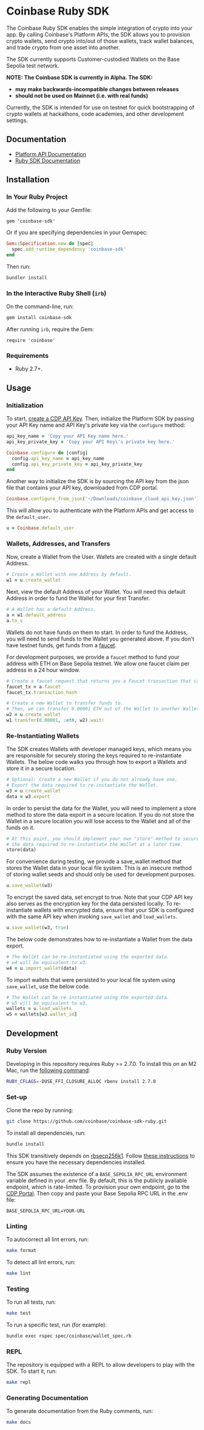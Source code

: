 # Coinbase Ruby SDK

The Coinbase Ruby SDK enables the simple integration of crypto into your app.
By calling Coinbase's Platform APIs, the SDK allows you to provision crypto wallets,
send crypto into/out of those wallets, track wallet balances, and trade crypto from
one asset into another.

The SDK currently supports Customer-custodied Wallets on the Base Sepolia test network.

**NOTE: The Coinbase SDK is currently in Alpha. The SDK:**

- **may make backwards-incompatible changes between releases**
- **should not be used on Mainnet (i.e. with real funds)**

Currently, the SDK is intended for use on testnet for quick bootstrapping of crypto wallets at
hackathons, code academies, and other development settings.

## Documentation

- [Platform API Documentation](https://docs.cdp.coinbase.com/platform-apis/docs/welcome)
- [Ruby SDK Documentation](https://coinbase.github.io/coinbase-sdk-ruby/)

## Installation

### In Your Ruby Project

Add the following to your Gemfile:

```
gem 'coinbase-sdk'
```

Or if you are specifying dependencies in your Gemspec:

```ruby
Gem::Specification.new do |spec|
  spec.add_runtime_dependency 'coinbase-sdk'
end
```

Then run:

```bash
bundler install
```

### In the Interactive Ruby Shell (`irb`)

On the command-line, run:

```bash
gem install coinbase-sdk
```

After running `irb`, require the Gem:

```irb
require 'coinbase'
```

### Requirements

- Ruby 2.7+.

## Usage

### Initialization

To start, [create a CDP API Key](https://portal.cdp.coinbase.com/access/api). Then, initialize the Platform SDK by passing your API Key name and API Key's private key via the `configure` method:

```ruby
api_key_name = 'Copy your API Key name here.'
api_key_private_key = 'Copy your API Key\'s private key here.'

Coinbase.configure do |config|
  config.api_key_name = api_key_name
  config.api_key_private_key = api_key_private_key
end
```

Another way to initialize the SDK is by sourcing the API key from the json file that contains your API key, 
downloaded from CDP portal.

```ruby
Coinbase.configure_from_json('~/Downloads/coinbase_cloud_api_key.json')
```

This will allow you to authenticate with the Platform APIs and get access to the `default_user`.

```ruby
u = Coinbase.default_user
```

### Wallets, Addresses, and Transfers

Now, create a Wallet from the User. Wallets are created with a single default Address.

```ruby
# Create a Wallet with one Address by default.
w1 = u.create_wallet
```

Next, view the default Address of your Wallet. You will need this default Address in order to fund the Wallet for your first Transfer.

```ruby
# A Wallet has a default Address.
a = w1.default_address
a.to_s
```

Wallets do not have funds on them to start. In order to fund the Address, you will need to send funds to the Wallet you generated above. If you don't have testnet funds, get funds from a [faucet](https://docs.base.org/docs/tools/network-faucets/).

For development purposes, we provide a `faucet` method to fund your address with ETH on Base Sepolia testnet. We allow one faucet claim per address in a 24 hour window.

```ruby
# Create a faucet request that returns you a Faucet transaction that can be used to track the tx hash.
faucet_tx = a.faucet
faucet_tx.transaction_hash
```

```ruby
# Create a new Wallet to transfer funds to.
# Then, we can transfer 0.00001 ETH out of the Wallet to another Wallet.
w2 = u.create_wallet
w1.transfer(0.00001, :eth, w2).wait!
```

### Re-Instantiating Wallets

The SDK creates Wallets with developer managed keys, which means you are responsible for securely storing the keys required to re-instantiate Wallets. The below code walks you through how to export a Wallets and store it in a secure location.

```ruby
# Optional: Create a new Wallet if you do not already have one.
# Export the data required to re-instantiate the Wallet.
w3 = u.create_wallet
data = w3.export
```

In order to persist the data for the Wallet, you will need to implement a store method to store the data export in a secure location. If you do not store the Wallet in a secure location you will lose access to the Wallet and all of the funds on it.

```ruby
# At this point, you should implement your own "store" method to securely persist
# the data required to re-instantiate the Wallet at a later time.
store(data)
```

For convenience during testing, we provide a save_wallet method that stores the Wallet data in your local file system.
This is an insecure method of storing wallet seeds and should only be used for development purposes.
```ruby
u.save_wallet(w3)
```

To encrypt the saved data, set encrypt to true. Note that your CDP API key also serves as the encryption key
for the data persisted locally. To re-instantiate wallets with encrypted data, ensure that your SDK is configured with 
the same API key when invoking `save_wallet` and `load_wallets`.

```ruby
u.save_wallet(w3, true)
```

The below code demonstrates how to re-instantiate a Wallet from the data export.

```ruby
# The Wallet can be re-instantiated using the exported data.
# w4 will be equivalent to w3.
w4 = u.import_wallet(data)
```

To import wallets that were persisted to your local file system using `save_wallet`, use the below code.
```ruby
# The Wallet can be re-instantiated using the exported data.
# w5 will be equivalent to w3.
wallets = u.load_wallets
w5 = wallets[w3.wallet_id]
```

## Development

### Ruby Version

Developing in this repository requires Ruby >= 2.7.0. To install this on an M2 Mac,
run the [following command](https://github.com/rbenv/ruby-build/discussions/2034):

```bash
RUBY_CFLAGS=-DUSE_FFI_CLOSURE_ALLOC rbenv install 2.7.0
```

### Set-up

Clone the repo by running:

```bash
git clone https://github.com/coinbase/coinbase-sdk-ruby.git
```

To install all dependencies, run:

```bash
bundle install
```

This SDK transitively depends on [rbsecp256k1](https://github.com/etscrivner/rbsecp256k1). Follow
[these instructions](https://github.com/etscrivner/rbsecp256k1?tab=readme-ov-file#requirements) to
ensure you have the necessary dependencies installed.

The SDK assumes the existence of a `BASE_SEPOLIA_RPC_URL` environment variable defined in your .env file.
By default, this is the publicly available endpoint, which is rate-limited.
To provision your own endpoint, go to the [CDP Portal](https://portal.cloud.coinbase.com/products/base). Then
copy and paste your Base Sepolia RPC URL in the .env file:

```
BASE_SEPOLIA_RPC_URL=YOUR-URL
```

### Linting

To autocorrect all lint errors, run:

```bash
make format
```

To detect all lint errors, run:

```bash
make lint
```

### Testing

To run all tests, run:

```bash
make test
```

To run a specific test, run (for example):

```bash
bundle exec rspec spec/coinbase/wallet_spec.rb
```

### REPL

The repository is equipped with a REPL to allow developers to play with the SDK. To start
it, run:

```bash
make repl
```

### Generating Documentation

To generate documentation from the Ruby comments, run:

```bash
make docs
```
